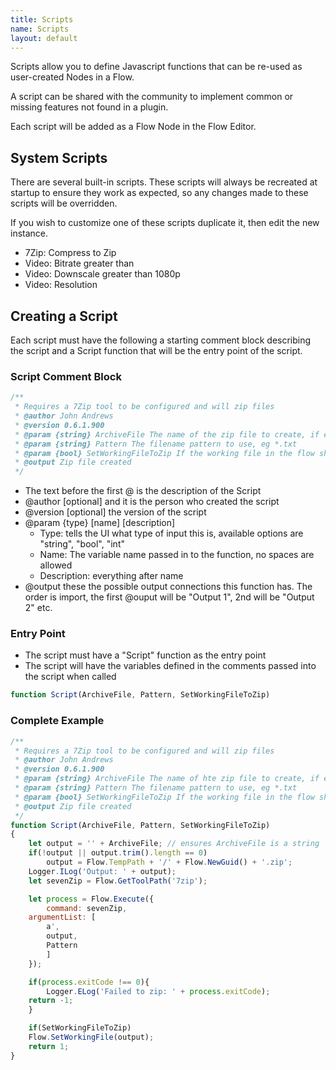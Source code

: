 ```yaml
---
title: Scripts
name: Scripts
layout: default
---
```


Scripts allow you to define Javascript functions that can be re-used as user-created Nodes in a Flow.

A script can be shared with the community to implement common or missing features not found in a plugin.

Each script will be added as a Flow Node in the Flow Editor.

## System Scripts
There are several built-in scripts. 
These scripts will always be recreated at startup to ensure they work as expected, so any changes made to these scripts will be overridden.

If you wish to customize one of these scripts duplicate it, then edit the new instance.
* 7Zip: Compress to Zip
* Video: Bitrate greater than
* Video: Downscale greater than 1080p
* Video: Resolution

## Creating a Script
Each script must have the following a starting comment block describing the script and a Script function that will be the entry point of the script.

### Script Comment Block
```javascript
/**
 * Requires a 7Zip tool to be configured and will zip files
 * @author John Andrews
 * @version 0.6.1.900
 * @param {string} ArchiveFile The name of the zip file to create, if empty a random name will be used
 * @param {string} Pattern The filename pattern to use, eg *.txt
 * @param {bool} SetWorkingFileToZip If the working file in the flow should be set to the newly created zip file
 * @output Zip file created
 */
```
* The text before the first @ is the description of the Script
* @author [optional] and it is the person who created the script
* @version [optional] the version of the script
* @param {type} [name] [description]
  * Type: tells the UI what type of input this is, available options are "string", "bool", "int"
  * Name: The variable name passed in to the function, no spaces are allowed
  * Description: everything after name
* @output these the possible output connections this function has.  The order is import, the first @ouput will be "Output 1", 2nd will be "Output 2" etc.

### Entry Point
* The script must have a "Script" function as the entry point
* The script will have the variables defined in the comments passed into the script when called
```javascript
function Script(ArchiveFile, Pattern, SetWorkingFileToZip)
```

### Complete Example
```javascript
/**
 * Requires a 7Zip tool to be configured and will zip files
 * @author John Andrews
 * @version 0.6.1.900
 * @param {string} ArchiveFile The name of hte zip file to create, if empty a random name will be used
 * @param {string} Pattern The filename pattern to use, eg *.txt
 * @param {bool} SetWorkingFileToZip If the working file in the flow should be set to the newly created zip file
 * @output Zip file created
 */
function Script(ArchiveFile, Pattern, SetWorkingFileToZip)
{
    let output = '' + ArchiveFile; // ensures ArchiveFile is a string
    if(!output || output.trim().length == 0)
        output = Flow.TempPath + '/' + Flow.NewGuid() + '.zip';
    Logger.ILog('Output: ' + output);
    let sevenZip = Flow.GetToolPath('7zip');

    let process = Flow.Execute({
        command: sevenZip,
	argumentList: [
	    a',
	    output,
	    Pattern
    	]
    });

    if(process.exitCode !== 0){
        Logger.ELog('Failed to zip: ' + process.exitCode);
	return -1;
    }

    if(SetWorkingFileToZip)
	Flow.SetWorkingFile(output);
    return 1;
}
```